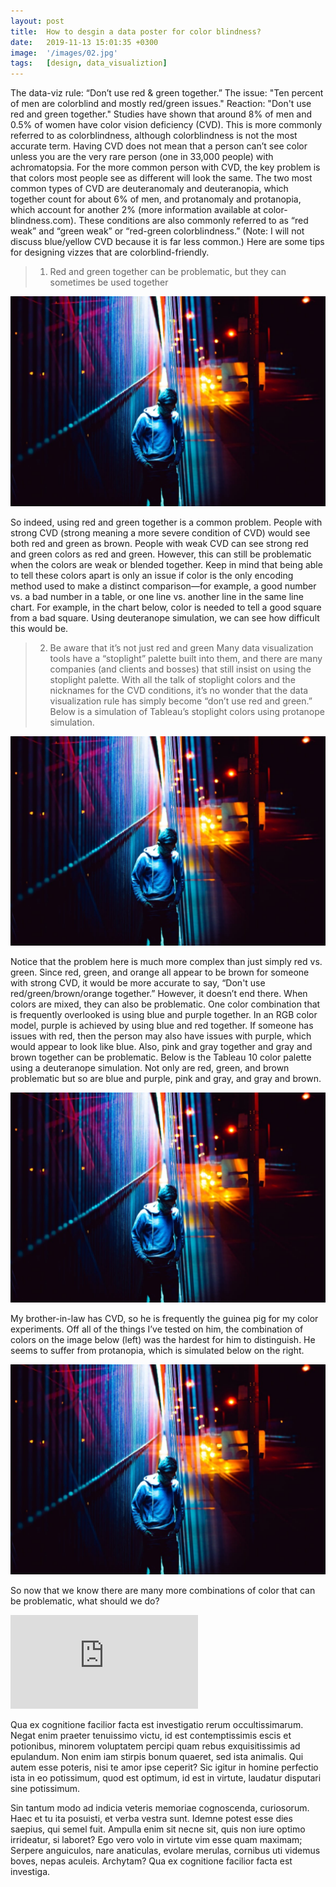 ```yaml
---
layout: post
title:  How to desgin a data poster for color blindness?
date:   2019-11-13 15:01:35 +0300
image:  '/images/02.jpg'
tags:   [design, data_visualiztion]
---
```

The data-viz rule: “Don’t use red & green together.” The issue: "Ten percent of men are colorblind and mostly red/green issues." Reaction: "Don't use red and green together." Studies have shown that around 8% of men and 0.5% of women have color vision deficiency (CVD). This is more commonly referred to as colorblindness, although colorblindness is not the most accurate term. Having CVD does not mean that a person can’t see color unless you are the very rare person (one in 33,000 people) with achromatopsia. For the more common person with CVD, the key problem is that colors most people see as different will look the same. The two most common types of CVD are deuteranomaly and deuteranopia, which together count for about 6% of men, and protanomaly and protanopia, which account for another 2% (more information available at color-blindness.com). These conditions are also commonly referred to as “red weak” and “green weak” or “red-green colorblindness.” (Note: I will not discuss blue/yellow CVD because it is far less common.) Here are some tips for designing vizzes that are colorblind-friendly.


> 1. Red and green together can be problematic, but they can sometimes be used together

<div class="gallery-box">
  <div class="gallery">
    <img src="/images/project-5.jpg" alt="Project">
  </div>
</div>

So indeed, using red and green together is a common problem. People with strong CVD (strong meaning a more severe condition of CVD) would see both red and green as brown. People with weak CVD can see strong red and green colors as red and green. However, this can still be problematic when the colors are weak or blended together. Keep in mind that being able to tell these colors apart is only an issue if color is the only encoding method used to make a distinct comparison—for example, a good number vs. a bad number in a table, or one line vs. another line in the same line chart. For example, in the chart below, color is needed to tell a good square from a bad square. Using deuteranope simulation, we can see how difficult this would be.

> 2. Be aware that it’s not just red and green
Many data visualization tools have a “stoplight” palette built into them, and there are many companies (and clients and bosses) that still insist on using the stoplight palette. With all the talk of stoplight colors and the nicknames for the CVD conditions, it’s no wonder that the data visualization rule has simply become “don’t use red and green.” Below is a simulation of Tableau’s stoplight colors using protanope simulation.

<div class="gallery-box">
  <div class="gallery">
    <img src="/images/project-5.jpg" alt="Project">
  </div>
</div>

Notice that the problem here is much more complex than just simply red vs. green. Since red, green, and orange all appear to be brown for someone with strong CVD, it would be more accurate to say, “Don't use red/green/brown/orange together.” However, it doesn’t end there. When colors are mixed, they can also be problematic. One color combination that is frequently overlooked is using blue and purple together. In an RGB color model, purple is achieved by using blue and red together. If someone has issues with red, then the person may also have issues with purple, which would appear to look like blue. Also, pink and gray together and gray and brown together can be problematic. Below is the Tableau 10 color palette using a deuteranope simulation. Not only are red, green, and brown problematic but so are blue and purple, pink and gray, and gray and brown.

<div class="gallery-box">
  <div class="gallery">
    <img src="/images/project-5.jpg" alt="Project">
  </div>
</div>

My brother-in-law has CVD, so he is frequently the guinea pig for my color experiments. Off all of the things I’ve tested on him, the combination of colors on the image below (left) was the hardest for him to distinguish. He seems to suffer from protanopia, which is simulated below on the right.

<div class="gallery-box">
  <div class="gallery">
    <img src="/images/project-5.jpg" alt="Project">
  </div>
</div>

So now that we know there are many more combinations of color that can be problematic, what should we do?


<p><iframe src="https://www.youtube/embed/J7LCT7Qe4Ws" frameborder="0" allowfullscreen></iframe></p>


Qua ex cognitione facilior facta est investigatio rerum occultissimarum. Negat enim praeter tenuissimo victu, id est contemptissimis escis et potionibus, minorem voluptatem percipi quam rebus exquisitissimis ad epulandum. Non enim iam stirpis bonum quaeret, sed ista animalis. Qui autem esse poteris, nisi te amor ipse ceperit? Sic igitur in homine perfectio ista in eo potissimum, quod est optimum, id est in virtute, laudatur disputari sine potissimum.

Sin tantum modo ad indicia veteris memoriae cognoscenda, curiosorum. Haec et tu ita posuisti, et verba vestra sunt. Idemne potest esse dies saepius, qui semel fuit. Ampulla enim sit necne sit, quis non iure optimo irrideatur, si laboret? Ego vero volo in virtute vim esse quam maximam; Serpere anguiculos, nare anaticulas, evolare merulas, cornibus uti videmus boves, nepas aculeis. Archytam? Qua ex cognitione facilior facta est investiga.